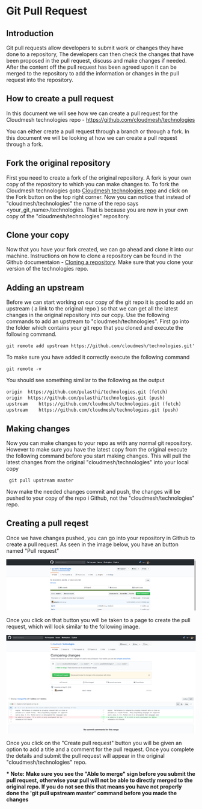 # Git Pull Request

## Introduction
Git pull requests allow developers to submit work or changes they have 
done to a repository, The developers can then check the changes that 
have been proposed in the pull request, discuss and make changes if
needed. After the content off the pull request has been agreed upon
it can be merged to the repository to add the information or changes in
the pull request into the repository. 

## How to create a pull request
In this document we will see how we can create a pull request for the 
Cloudmesh technologies repo - <https://github.com/cloudmesh/technologies>

You can either create a pull request through a branch or through a fork.
In this document we will be looking at how we can create a pull request
through a fork.

## Fork the original repository
First you need to create a fork of the original repository. A fork is 
your own copy of the repository to which you can make changes to. To fork
the Cloudmesh technologies goto [Cloudmesh technologies repo](https://github.com/cloudmesh/technologies)
and click on the Fork button on the top right corner. Now you can notice
that instead of "cloudmesh/technologies" the name of the repo says 
<your_git_name>/technologies. That is because you are now in your own 
copy of the "cloudmesh/technologies" repository. 

## Clone your copy
Now that you have your fork created, we can go ahead and clone it into
our machine. Instructions on how to clone a repository can be found in the
Github documentaion - [Cloning a repository](https://help.github.com/articles/cloning-a-repository/).
Make sure that you clone your version of the technologies repo.

## Adding an upstream 

Before we can start working on our copy of the git repo it is good to add
an upstream ( a link to the original repo ) so that we can get all the 
latest changes in the original repository into our copy. Use the following 
commands to add an upstream to "cloudmesh/technologies". First go into the
folder which contains your git repo that you cloned and execute the
following command.

```console
git remote add upstream https://github.com/cloudmesh/technologies.git'
```

To make sure you have added it correctly execute the following command

```console
git remote -v
```

You should see something simillar to the following as the output

```console
origin	https://github.com/pulasthi/technologies.git (fetch)
origin	https://github.com/pulasthi/technologies.git (push)
upstream	https://github.com/cloudmesh/technologies.git (fetch)
upstream	https://github.com/cloudmesh/technologies.git (push)

```

## Making changes

Now you can make changes to your repo as with any normal git repository.
However to make sure you have the latest copy from the original execute
the following command before you start making changes. This will pull the 
latest changes from the original "cloudmesh/technologies" into your local
copy

```console
 git pull upstream master
```

Now make the needed changes commit and push, the changes will be pushed
to your copy of the repo i Github, not the "cloudmesh/technologies" repo.

## Creating a pull reqest

Once we have changes pushed, you can go into your repository in Github to
create a pull request. As seen in the image below, you have an button named
"Pull request"

![](images/git_pull_front.png)

Once you click on that button you will be taken to a page to create the
pull request, which will look similar to the following image.

![](images/git_pull_view.png)

Once you click on the "Create pull request" button you will be given an
option to add a title and a comment for the pull request. Once you complete
the details and submit the pull request will appear in the original
"cloudmesh/technologies" repo. 

<b>* Note: Make sure you see the "Able to merge" sign before you submit the
pull request, otherwise your pull will not be able to directly merged to
the original repo. If you do not see this that means you have not properly
done the 'git pull upstream master' command before you made the changes</b>
